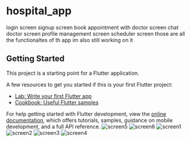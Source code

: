 # hospital_app
login screen
signup screen
book appointment with doctor screen
chat doctor screen
profile management screen 
scheduler screen 
those are all  the functionaltes of th app im also still working on it 



## Getting Started

This project is a starting point for a Flutter application.

A few resources to get you started if this is your first Flutter project:

- [Lab: Write your first Flutter app](https://docs.flutter.dev/get-started/codelab)
- [Cookbook: Useful Flutter samples](https://docs.flutter.dev/cookbook)

For help getting started with Flutter development, view the
[online documentation](https://docs.flutter.dev/), which offers tutorials,
samples, guidance on mobile development, and a full API reference.
![screen5](https://github.com/Gigatronhertz/health-management-appp/assets/99260886/b40e5c89-9d49-41be-bdb3-557303d6921e)
![screen6](https://github.com/Gigatronhertz/health-management-appp/assets/99260886/424fbb39-ef4b-421f-ab0e-48896998e2f9)
![screen1](https://github.com/Gigatronhertz/health-management-appp/assets/99260886/37512750-5fd6-4e1d-b92a-88fa2babe6df)
![screen2](https://github.com/Gigatronhertz/health-management-appp/assets/99260886/e90fb8d8-4e80-4ace-a8d9-ddac7613f4ef)
![screen3](https://github.com/Gigatronhertz/health-management-appp/assets/99260886/7ff7a023-1ec6-4f95-800b-782f25dc675b)
![screen4](https://github.com/Gigatronhertz/health-management-appp/assets/99260886/ad73307f-7741-4e2e-9c43-3fad4a9b105f)
